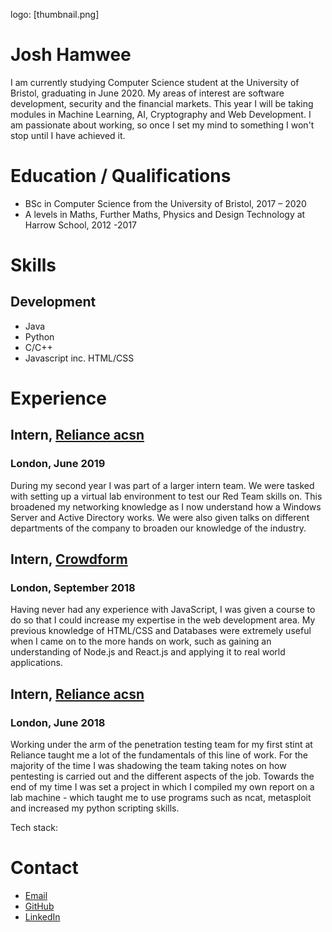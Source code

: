logo: [thumbnail.png]

# Josh Hamwee

I am currently studying Computer Science student at the University of Bristol, graduating in June 2020. My areas of interest are software development, security and the financial markets. This year I will be taking modules in Machine Learning, AI, Cryptography and Web Development. I am passionate about working, so once I set my mind to something I won't stop until I have achieved it.

# Education / Qualifications

- BSc in Computer Science from the University of Bristol, 2017 – 2020
- A levels in Maths, Further Maths, Physics and Design Technology at Harrow School, 2012 -2017

# Skills

## Development

- Java
- Python
- C/C++
- Javascript inc. HTML/CSS

# Experience

## Intern, [Reliance acsn](https://relianceacsn.co.uk/)

### London, June 2019

During my second year I was part of a larger intern team. We were tasked with setting up a virtual lab environment to test our Red Team skills on. This broadened my networking knowledge as I now understand how a Windows Server and Active Directory works. We were also given talks on different departments of the company to broaden our knowledge of the industry.

## Intern, [Crowdform](https://www.crowdform.co.uk/)

### London, September 2018

Having never had any experience with JavaScript, I was given a course to do so that I could increase my expertise in the web development area.
My previous knowledge of HTML/CSS and Databases were extremely useful when I came on to the more hands on work, such as gaining an understanding of Node.js and React.js and applying it to real world applications.

## Intern, [Reliance acsn](https://relianceacsn.co.uk/)

### London, June 2018

Working under the arm of the penetration testing team for my first stint at Reliance taught me a lot of the fundamentals of this line of work. For the majority of the time I was shadowing the team taking notes on how pentesting is carried out and the different aspects of the job. Towards the end of my time I was set a project in which I compiled my own report on a lab machine - which taught me to use programs such as ncat, metasploit and increased my python scripting skills.

Tech stack:

# Contact

- [Email](mailto:joshhamwee@me.com)
- [GitHub](https://github.com/joshhamwee)
- [LinkedIn](https://www.linkedin.com/in/josh-hamwee-851b43167/)
